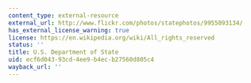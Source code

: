 ```yaml
---
content_type: external-resource
external_url: http://www.flickr.com/photos/statephotos/9955093134/
has_external_license_warning: true
license: https://en.wikipedia.org/wiki/All_rights_reserved
status: ''
title: U.S. Department of State
uid: ecf6d043-93cd-4ee9-b4ec-b27560d805c4
wayback_url: ''
---
```

